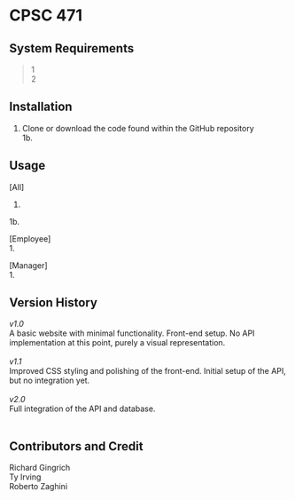 # CPSC 471

## System Requirements
> 1 </br>
> 2

## Installation
1. Clone or download the code found within the GitHub repository </br>
1b. 

## Usage
\[All\] </br>

1. 
1b.

\[Employee\] </br>
1.

\[Manager\] </br>
1.

## Version History
*v1.0* <br/>
A basic website with minimal functionality. Front-end setup. No API implementation at this point, purely a visual representation.</br>
</br>
*v1.1* </br>
Improved CSS styling and polishing of the front-end. Initial setup of the API, but no integration yet.</br>
</br>
*v2.0* </br>
Full integration of the API and database.</br>
</br>


## Contributors and Credit
Richard Gingrich </br>
Ty Irving </br>
Roberto Zaghini </br>
